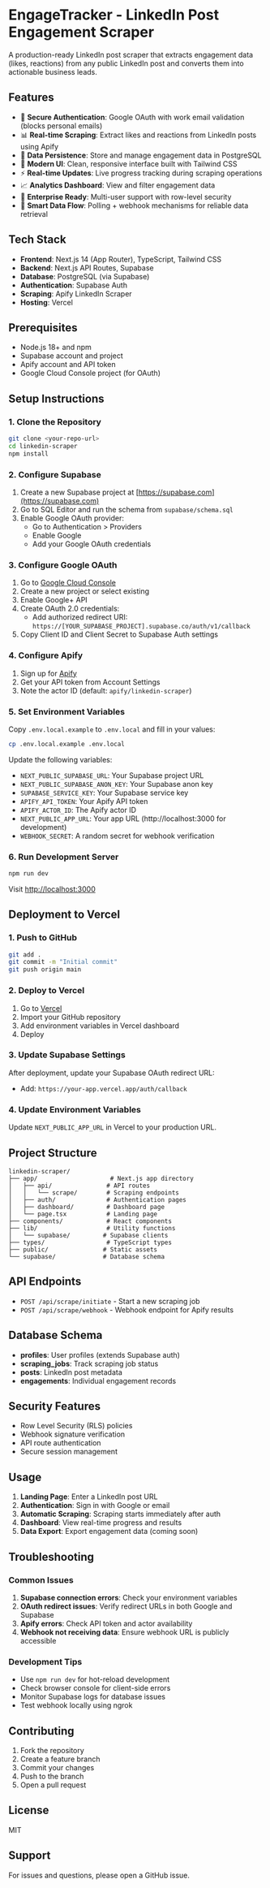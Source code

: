 # EngageTracker - LinkedIn Post Engagement Scraper

A production-ready LinkedIn post scraper that extracts engagement data (likes, reactions) from any public LinkedIn post and converts them into actionable business leads.

## Features

- 🔐 **Secure Authentication**: Google OAuth with work email validation (blocks personal emails)
- 📊 **Real-time Scraping**: Extract likes and reactions from LinkedIn posts using Apify
- 💾 **Data Persistence**: Store and manage engagement data in PostgreSQL
- 🎨 **Modern UI**: Clean, responsive interface built with Tailwind CSS
- ⚡ **Real-time Updates**: Live progress tracking during scraping operations
- 📈 **Analytics Dashboard**: View and filter engagement data
- 🏢 **Enterprise Ready**: Multi-user support with row-level security
- 🔄 **Smart Data Flow**: Polling + webhook mechanisms for reliable data retrieval

## Tech Stack

- **Frontend**: Next.js 14 (App Router), TypeScript, Tailwind CSS
- **Backend**: Next.js API Routes, Supabase
- **Database**: PostgreSQL (via Supabase)
- **Authentication**: Supabase Auth
- **Scraping**: Apify LinkedIn Scraper
- **Hosting**: Vercel

## Prerequisites

- Node.js 18+ and npm
- Supabase account and project
- Apify account and API token
- Google Cloud Console project (for OAuth)

## Setup Instructions

### 1. Clone the Repository

```bash
git clone <your-repo-url>
cd linkedin-scraper
npm install
```

### 2. Configure Supabase

1. Create a new Supabase project at [https://supabase.com](https://supabase.com)
2. Go to SQL Editor and run the schema from `supabase/schema.sql`
3. Enable Google OAuth provider:
   - Go to Authentication > Providers
   - Enable Google
   - Add your Google OAuth credentials

### 3. Configure Google OAuth

1. Go to [Google Cloud Console](https://console.cloud.google.com)
2. Create a new project or select existing
3. Enable Google+ API
4. Create OAuth 2.0 credentials:
   - Add authorized redirect URI: `https://[YOUR_SUPABASE_PROJECT].supabase.co/auth/v1/callback`
5. Copy Client ID and Client Secret to Supabase Auth settings

### 4. Configure Apify

1. Sign up for [Apify](https://apify.com)
2. Get your API token from Account Settings
3. Note the actor ID (default: `apify/linkedin-scraper`)

### 5. Set Environment Variables

Copy `.env.local.example` to `.env.local` and fill in your values:

```bash
cp .env.local.example .env.local
```

Update the following variables:
- `NEXT_PUBLIC_SUPABASE_URL`: Your Supabase project URL
- `NEXT_PUBLIC_SUPABASE_ANON_KEY`: Your Supabase anon key
- `SUPABASE_SERVICE_KEY`: Your Supabase service key
- `APIFY_API_TOKEN`: Your Apify API token
- `APIFY_ACTOR_ID`: The Apify actor ID
- `NEXT_PUBLIC_APP_URL`: Your app URL (http://localhost:3000 for development)
- `WEBHOOK_SECRET`: A random secret for webhook verification

### 6. Run Development Server

```bash
npm run dev
```

Visit [http://localhost:3000](http://localhost:3000)

## Deployment to Vercel

### 1. Push to GitHub

```bash
git add .
git commit -m "Initial commit"
git push origin main
```

### 2. Deploy to Vercel

1. Go to [Vercel](https://vercel.com)
2. Import your GitHub repository
3. Add environment variables in Vercel dashboard
4. Deploy

### 3. Update Supabase Settings

After deployment, update your Supabase OAuth redirect URL:
- Add: `https://your-app.vercel.app/auth/callback`

### 4. Update Environment Variables

Update `NEXT_PUBLIC_APP_URL` in Vercel to your production URL.

## Project Structure

```
linkedin-scraper/
├── app/                    # Next.js app directory
│   ├── api/               # API routes
│   │   └── scrape/        # Scraping endpoints
│   ├── auth/              # Authentication pages
│   ├── dashboard/         # Dashboard page
│   └── page.tsx           # Landing page
├── components/            # React components
├── lib/                   # Utility functions
│   └── supabase/         # Supabase clients
├── types/                 # TypeScript types
├── public/               # Static assets
└── supabase/             # Database schema
```

## API Endpoints

- `POST /api/scrape/initiate` - Start a new scraping job
- `POST /api/scrape/webhook` - Webhook endpoint for Apify results

## Database Schema

- **profiles**: User profiles (extends Supabase auth)
- **scraping_jobs**: Track scraping job status
- **posts**: LinkedIn post metadata
- **engagements**: Individual engagement records

## Security Features

- Row Level Security (RLS) policies
- Webhook signature verification
- API route authentication
- Secure session management

## Usage

1. **Landing Page**: Enter a LinkedIn post URL
2. **Authentication**: Sign in with Google or email
3. **Automatic Scraping**: Scraping starts immediately after auth
4. **Dashboard**: View real-time progress and results
5. **Data Export**: Export engagement data (coming soon)

## Troubleshooting

### Common Issues

1. **Supabase connection errors**: Check your environment variables
2. **OAuth redirect issues**: Verify redirect URLs in both Google and Supabase
3. **Apify errors**: Check API token and actor availability
4. **Webhook not receiving data**: Ensure webhook URL is publicly accessible

### Development Tips

- Use `npm run dev` for hot-reload development
- Check browser console for client-side errors
- Monitor Supabase logs for database issues
- Test webhook locally using ngrok

## Contributing

1. Fork the repository
2. Create a feature branch
3. Commit your changes
4. Push to the branch
5. Open a pull request

## License

MIT

## Support

For issues and questions, please open a GitHub issue.